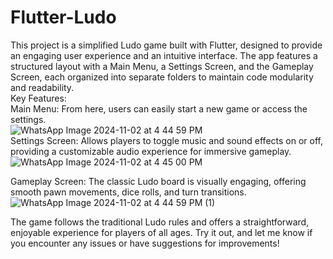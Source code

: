 # Flutter-Ludo
This project is a simplified Ludo game built with Flutter, designed to provide an engaging user experience and an intuitive interface. The app features a structured layout with a Main Menu, a Settings Screen, and the Gameplay Screen, each organized into separate folders to maintain code modularity and readability.    
Key Features:  
Main Menu: From here, users can easily start a new game or access the settings.  
![WhatsApp Image 2024-11-02 at 4 44 59 PM](https://github.com/user-attachments/assets/582712fc-8335-486f-96ef-6cced2dd9fa7)    
Settings Screen: Allows players to toggle music and sound effects on or off, providing a customizable audio experience for immersive gameplay.
![WhatsApp Image 2024-11-02 at 4 45 00 PM](https://github.com/user-attachments/assets/1b32e0ed-953c-4162-bc29-083758e1d83d)    

Gameplay Screen: The classic Ludo board is visually engaging, offering smooth pawn movements, dice rolls, and turn transitions.  
![WhatsApp Image 2024-11-02 at 4 44 59 PM (1)](https://github.com/user-attachments/assets/4b21e22e-f98c-4a46-8533-8d4293356616)    

The game follows the traditional Ludo rules and offers a straightforward, enjoyable experience for players of all ages. Try it out, and let me know if you encounter any issues or have suggestions for improvements!
